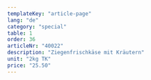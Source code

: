 ```yaml
---
templateKey: "article-page"
lang: "de"
category: "special"
table: 1
order: 36
articleNr: "40022"
description: "Ziegenfrischkäse mit Kräutern"
unit: "2kg TK"
price: "25.50"
---
```

